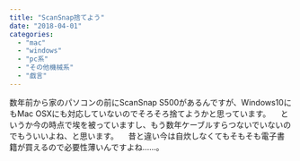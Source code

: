 ```yaml
---
title: "ScanSnap捨てよう"
date: "2018-04-01"
categories: 
  - "mac"
  - "windows"
  - "pc系"
  - "その他機械系"
  - "戯言"
---
```


数年前から家のパソコンの前にScanSnap S500があるんですが、Windows10にもMac OSXにも対応していないのでそろそろ捨てようかと思っています。 　というか今の時点で埃を被っていますし、もう数年ケーブルすらつないでいないのでもういいよね、と思います。 　昔と違い今は自炊しなくてもそもそも電子書籍が買えるので必要性薄いんですよね……。
